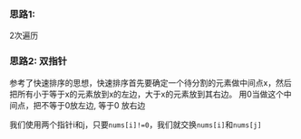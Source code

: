 ### 思路1:
2次遍历


### 思路2: 双指针
参考了快速排序的思想，快速排序首先要确定一个待分割的元素做中间点x，然后把所有小于等于x的元素放到x的左边，大于x的元素放到其右边。
用0当做这个中间点，把不等于0放左边, 等于0 放右边

我们使用两个指针i和j，只要`nums[i]!=0`，我们就交换`nums[i]`和`nums[j]`






